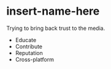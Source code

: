# insert-name-here

Trying to bring back trust to the media.

- Educate
- Contribute
- Reputation
- Cross-platform